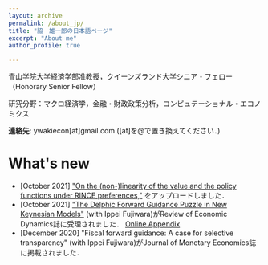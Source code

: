 ```yaml
---
layout: archive
permalink: /about_jp/
title: "脇　雄一郎の日本語ページ"
excerpt: "About me"
author_profile: true

---
```


青山学院大学経済学部准教授，クイーンズランド大学シニア・フェロー（Honorary Senior Fellow）

研究分野：マクロ経済学，金融・財政政策分析，コンピュテーショナル・エコノミクス

**連絡先**: ywakiecon[at]gmail.com    ([at]を@で置き換えてください．)

What's new
======
* [October 2021] ["On the (non-)linearity of the value and the policy functions under RINCE preferences,"](/files/Waki_RINCE.pdf) をアップロードしました．
* [October 2021] ["The Delphic Forward Guidance Puzzle in New Keynesian Models"](/files/Fujiwara_Waki_DFGP.pdf) (with Ippei Fujiwara)がReview of Economic Dynamics誌に受理されました． [Online Appendix](/files/Fujiwara_Waki_DFGP_OnlineAppendix.pdf)
* [December 2020] "Fiscal forward guidance: A case for selective transparency" (with Ippei Fujiwara)がJournal of Monetary Economics誌に掲載されました．




